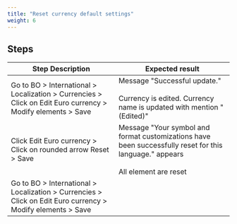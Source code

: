 ```yaml
---
title: "Reset currency default settings"
weight: 6
---
```

## Steps
| Step Description | Expected result |
| ----- | ----- |
| Go to BO > International > Localization > Currencies > Click on Edit Euro currency > Modify elements > Save | Message "Successful update."<br><br>Currency is edited. Currency name is updated with mention "(Edited)" |
| Click Edit Euro currency > Click on rounded arrow Reset > Save | Message "Your symbol and format customizations have been successfully reset for this language." appears<br><br>All element are reset |
| Go to BO > International > Localization > Currencies > Click on Edit Euro currency > Modify elements > Save |  |
